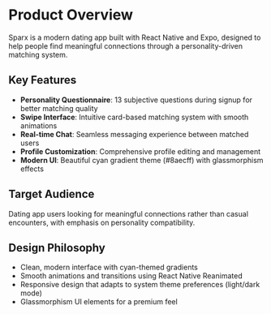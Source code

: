 # Product Overview

Sparx is a modern dating app built with React Native and Expo, designed to help people find meaningful connections through a personality-driven matching system.

## Key Features
- **Personality Questionnaire**: 13 subjective questions during signup for better matching quality
- **Swipe Interface**: Intuitive card-based matching system with smooth animations
- **Real-time Chat**: Seamless messaging experience between matched users
- **Profile Customization**: Comprehensive profile editing and management
- **Modern UI**: Beautiful cyan gradient theme (#8aecff) with glassmorphism effects

## Target Audience
Dating app users looking for meaningful connections rather than casual encounters, with emphasis on personality compatibility.

## Design Philosophy
- Clean, modern interface with cyan-themed gradients
- Smooth animations and transitions using React Native Reanimated
- Responsive design that adapts to system theme preferences (light/dark mode)
- Glassmorphism UI elements for a premium feel